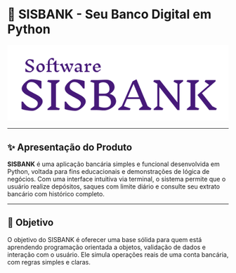 # 🏦 SISBANK - Seu Banco Digital em Python

![Logo do SISBANK](logo.png)

---

## ✨ Apresentação do Produto

**SISBANK** é uma aplicação bancária simples e funcional desenvolvida em Python, voltada para fins educacionais e demonstrações de lógica de negócios. Com uma interface intuitiva via terminal, o sistema permite que o usuário realize depósitos, saques com limite diário e consulte seu extrato bancário com histórico completo.

---

## 🎯 Objetivo

O objetivo do SISBANK é oferecer uma base sólida para quem está aprendendo programação orientada a objetos, validação de dados e interação com o usuário. Ele simula operações reais de uma conta bancária, com regras simples e claras.
